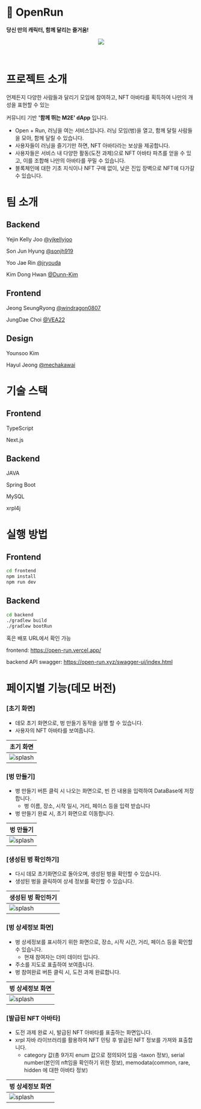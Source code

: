 # **🏃 OpenRun**

**당신 만의 캐릭터, 함께 달리는 즐거움!**
<p align="center">
<img src="https://github.com/user-attachments/assets/e96fa83f-a005-4ff9-96c3-67cd9c71e8d2">
</p>
<br>

# 프로젝트 소개

언제든지 다양한 사람들과 달리기 모임에 참여하고, NFT 아바타를 획득하여 나만의 개성을 표현할 수 있는

커뮤니티 기반 **'함께 뛰는 M2E' dApp** 입니다.

- Open + Run, 러닝을 여는 서비스입니다. 러닝 모임(벙)을 열고, 함께 달릴 사람들을 모아, 함께 달릴 수 있습니다.
- 사용자들이 러닝을 즐기기만 하면, NFT 아바타라는 보상을 제공합니다.
- 사용자들은 서비스 내 다양한 활동(도전 과제)으로 NFT 아바타 파츠를 얻을 수 있고, 이를 조합해 나만의 아바타를 꾸밀 수 있습니다.
- 블록체인에 대한 기초 지식이나 NFT 구매 없이, 낮은 진입 장벽으로 NFT에 다가갈 수 있습니다.

# 팀 소개
## Backend
Yejin Kelly Joo [@yjkellyjoo](https://github.com/yjkellyjoo)

Son Jun Hyung [@sonjh919](https://github.com/sonjh919)

Yoo Jae Rin [@jryouda](https://github.com/jryouda)

Kim Dong Hwan [@Dunn-Kim](https://github.com/Dunn-Kim)

## Frontend
Jeong SeungRyong [@windragon0807](https://github.com/windragon0807)

JungDae Choi [@VEA22](https://github.com/VEA22)
## Design
Younsoo Kim

Hayul Jeong [@mechakawai](https://github.com/mechakawai)

# 기술 스택

## Frontend

TypeScript

Next.js

## Backend

JAVA

Spring Boot

MySQL

xrpl4j

# 실행 방법

## Frontend
```bash
cd frontend
npm install
npm run dev
```

## Backend
```bash
cd backend
./gradlew build
./gradlew bootRun
```

혹은 배포 URL에서 확인 가능

frontend: https://open-run.vercel.app/

backend API swagger: https://open-run.xyz/swagger-ui/index.html

# 페이지별 기능(데모 버전)

### [초기 화면]

- 데모 초기 화면으로, 벙 만들기 동작을 실행 할 수 있습니다.
- 사용자의 NFT 아바타를 보여줍니다.

| 초기 화면 |
|----------|
|![splash](https://github.com/user-attachments/assets/4fb32841-4b33-4c9d-893d-45a4ae9a1212)|

### [벙 만들기]

- 벙 만들기 버튼 클릭 시 나오는 화면으로, 빈 칸 내용을 입력하여 DataBase에 저장합니다.
  - 벙 이름, 장소, 시작 일시, 거리, 페이스 등을 입력 받습니다
- 벙 만들기 완료 시, 초기 화면으로 이동합니다.

| 벙 만들기 |
|----------|
|![splash](https://github.com/user-attachments/assets/37114465-b887-4473-beb2-27a52a61ae67)|

### [생성된 벙 확인하기]

- 다시 데모 초기화면으로 돌아오며, 생성된 벙을 확인할 수 있습니다.
- 생성된 벙을 클릭하여 상세 정보를 확인할 수 있습니다.

| 생성된 벙 확인하기 |
|----------|
|![splash](https://github.com/user-attachments/assets/2b87828c-a880-4066-ab89-c1683d2a9d00)|

### [벙 상세정보 화면]

- 벙 상세정보를 표시하기 위한 화면으로, 장소, 시작 시간, 거리, 페이스 등을 확인할 수 있습니다.
  - 현재 참여자는 더미 데이터 입니다.
- 주소를 지도로 표출하여 보여줍니다.
- 벙 참여완료 버튼 클릭 시, 도전 과제 완료합니다.

| 벙 상세정보 화면 |
|----------|
|![splash](https://github.com/user-attachments/assets/851cdba8-cb57-43bd-b34c-42d6b45c53ee)|

### [발급된 NFT 아바타]

- 도전 과제 완료 시, 발급된 NFT 아바타를 표출하는 화면입니다.
- xrpl 자바 라이브러리를 활용하여 NFT 민팅 후 발급된 NFT 정보를 가져와 표출합니다.
  - category 값(총 9가지 enum 값으로 정의되어 있음 -taxon 정보), serial number(본인의 nft임을 확인하기 위한 정보), memodata(common, rare, hidden 에 대한 아바타 정보)

| 벙 상세정보 화면 |
|----------|
|![splash](https://github.com/user-attachments/assets/a44a4966-9658-42d9-8c76-04645fd26dd8)|

